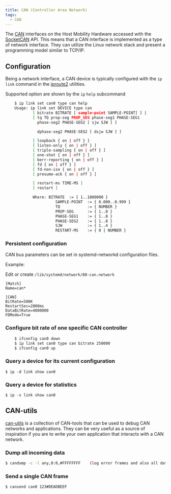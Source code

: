 ```yaml
---
title: CAN (Controller Area Network)
tags:
  - CAN
---
```


The [CAN](https://en.wikipedia.org/wiki/CAN_bus) interfaces on the Host
Mobility Hardware accessed with the
[SocketCAN](https://www.kernel.org/doc/html/v4.19/networking/can.html) API.
This means that a CAN interface is implemented as a type of network interface.
They can utilize the Linux network stack and present a programming model
similar to TCP/IP.


## Configuration

Being a network interface, a CAN device is typically configured with the `ip
link` command in the
[iproute2](https://wiki.linuxfoundation.org/networking/iproute2) utilities.

Supported option are shown by the `ip` `help` subcommand

```bash
    $ ip link set can0 type can help  
    Usage: ip link set DEVICE type can
            [ bitrate BITRATE [ sample-point SAMPLE-POINT] ] |
            [ tq TQ prop-seg PROP_SEG phase-seg1 PHASE-SEG1
              phase-seg2 PHASE-SEG2 [ sjw SJW ] ]

              dphase-seg2 PHASE-SEG2 [ dsjw SJW ] ]

            [ loopback { on | off } ]
            [ listen-only { on | off } ]
            [ triple-sampling { on | off } ]
            [ one-shot { on | off } ]
            [ berr-reporting { on | off } ]
            [ fd { on | off } ]
            [ fd-non-iso { on | off } ]
            [ presume-ack { on | off } ]

            [ restart-ms TIME-MS ]
            [ restart ]

            Where: BITRATE  := { 1..1000000 }
                      SAMPLE-POINT  := { 0.000..0.999 }
                      TQ            := { NUMBER }
                      PROP-SEG      := { 1..8 }
                      PHASE-SEG1    := { 1..8 }
                      PHASE-SEG2    := { 1..8 }
                      SJW           := { 1..4 }
                      RESTART-MS    := { 0 | NUMBER }
```

### Persistent configuration 

CAN bus parameters can be set in systemd-networkd configuration files.

Example:

Edit or create `/lib/systemd/network/80-can.network`

```
[Match]
Name=can*

[CAN]
BitRate=500K
RestartSec=2000ms
DataBitRate=4000000
FDMode=True
```


### Configure bit rate of one specific CAN controller

```bash
    $ ifconfig can0 down
    $ ip link set can0 type can bitrate 250000
    $ ifconfig can0 up
```

### Query a device for its current configuration

    $ ip -d link show can0

### Query a device for statistics

    $ ip -s link show can0

## CAN-utils 

[can-utils]( https://github.com/linux-can/can-utils) is a collection of CAN-tools that
can be used to debug CAN networks and applications. They can be very useful as a source of
inspiration if you are to write your own application that interacts with a CAN
network.

### Dump all incoming data

```bash
$ candump -c -l any,0:0,#FFFFFFFF    (log error frames and also all data frames)
```

### Send a single CAN frame

```bash
$ cansend can0 123#DEADBEEF
```
